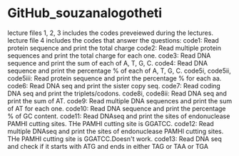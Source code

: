# GitHub_souzanalogotheti
lecture files 1, 2, 3 includes the codes preveiewed during the lectures. 
lecture file 4 includes the codes that answer the questions:
code1: Read protein sequence and print the total charge
code2: Read multiple protein sequences and print the total charge for each one.
code3: Read DNA sequence and print the sum of each of A, T, G, C.
code4: Read DNA sequence and print the percentage % of each of A, T, G, C.
code5i, code5ii, code5iii: Read protein sequence and print the percentage % for each aa.
code6: Read DNA seq and print the sister copy seq.
code7: Read coding DNA seq and print the triplets/codons.
code8i, code8ii: Read DNA seq and print the sum of AT.
code9: Read multiple DNA sequences and print the sum of AT for each one. 
code10: Read DNA sequence and print the percentage % of GC content. 
code11: Read DNAseq and print the sites of endonuclease PAMHI cutting sites. THe PAMHI cutting site is GGATCC.
code12: Read multiple DNAseq and print the sites of endonuclease PAMHI cutting sites. THe PAMHI cutting site is GGATCC.Doesn't work.
code13: Read DNA seq and check if it starts with ATG and ends in either TAG or TAA or TGA
